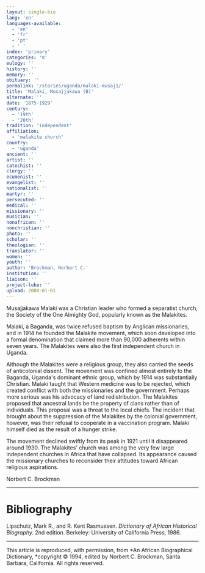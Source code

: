 ```yaml
---
layout: single-bio
lang: 'en'
languages-available:
  - 'en'
  - 'fr'
  - 'pt'
  - ' '
index: 'primary'
categories: 'm'
eulogy: ''
history: ''
memory: ''
obituary: ''
permalink: '/stories/uganda/malaki-musaj1/'
title: 'Malaki, Musajjakawa (B)'
alternate: ''
date: '1875-1929'
century:
  - '19th'
  - '20th'
tradition: 'independent'
affiliation:
  - 'malakite church'
country:
  - 'uganda'
ancient: ''
artist: ''
catechist: ''
clergy: ''
ecumenist: ''
evangelist: ''
nationalist: ''
martyr: ''
persecuted: ''
medical: ''
missionary: ''
musician: ''
nonafrican: ''
nonchristian: ''
photo: ''
scholar: ''
theologian: ''
translator: ''
women: ''
youth: ''
author: 'Brockman, Norbert C.'
institution: ''
liaison: ''
project-luke: ''
upload: 2000-01-01
---
```



Musajjakawa Malaki was a Christian leader who formed a separatist church, the Society of the One Almighty God, popularly known as the Malakites.

Malaki, a Baganda, was twice refused baptism by Anglican missionaries, and in 1914 he founded the Malakite movement, which soon developed into a formal denomination that claimed more than 90,000 adherents within seven years. The Malakites were also the first independent church in Uganda.

Although the Malakites were a religious group, they also carried the seeds of anticolonial dissent. The movement was confined almost entirely to the Baganda, Uganda's dominant ethnic group, which by 1914 was substantially Christian. Malaki taught that Western medicine was to be rejected, which created conflict with both the missionaries and the government. Perhaps more serious was his advocacy of land redistribution. The Malakites proposed that ancestral lands be the property of clans rather than of individuals. This proposal was a threat to the local chiefs. The incident that brought about the suppression of the Malakites by the colonial government, however, was their refusal to cooperate in a vaccination program. Malaki himself died as the result of a hunger strike.

The movement declined swiftly from its peak in 1921 until it disappeared around 1930. The Malakites' church was among the very few large independent churches in Africa that have collapsed. Its appearance caused the missionary churches to reconsider their attitudes toward African religious aspirations.

Norbert C. Brockman

---

# Bibliography

Lipschutz, Mark R., and R. Kent Rasmussen.  *Dictionary of African Historical Biography.*  2nd edition.  Berkeley: University of California Press, 1986.

---

This article is reproduced, with permission, from *An African Biographical Dictionary, *copyright &copy; 1994, edited by Norbert C. Brockman, Santa Barbara, California. All rights reserved.